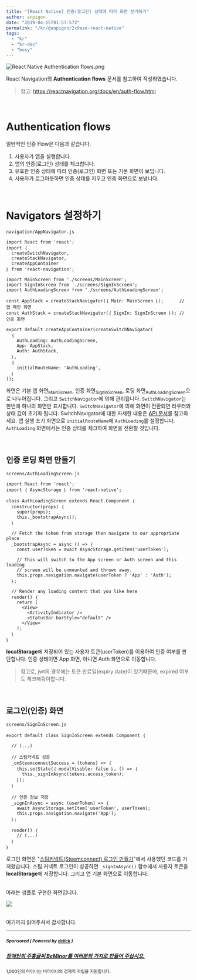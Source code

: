 ```yaml
---
title: "[React Native] 인증(로그인) 상태에 따라 화면 분기하기"
author: anpigon
date: "2019-04-15T01:57:57Z"
permalink: "/kr/@anpigon/2x9aze-react-native"
tags:
  - "kr"
  - "kr-dev"
  - "busy"
---
```

![React Native Authentication flows.png](https://files.steempeak.com/file/steempeak/anpigon/pBSMru9g-React20Native20Authentication20flows.png)

React Navigation의 **Authentication flows** 문서를 참고하여 작성하였습니다.
> 참고: https://reactnavigation.org/docs/en/auth-flow.html

<br>

# Authentication flows

일반적인 인증 Flow은 다음과 같습니다.

1. 사용자가 앱을 실행합니다.
2. 앱의 인증(로그인) 상태를 체크합니다.
3. 유효한 인증 상태에 따라 인증(로그인) 화면 또는 기본 화면이 보입니다.
4. 사용자가 로그아웃하면 인증 상태를 지우고 인증 화면으로 보냅니다.

<br>

# Navigators 설정하기
`navigation/AppNavigator.js`

    import React from 'react';
    import ｛ 
      createSwitchNavigator, 
      createStackNavigator, 
      createAppContainer 
    ｝ from 'react-navigation';

    import MainScreen from './screens/MainScreen';
    import SignInScreen from './screens/SignInScreen';
    import AuthLoadingScreen from './screens/AuthLoadingScreen';
    
    const AppStack = createStackNavigator(｛ Main: MainScreen ｝);      // 앱 메인 화면
    const AuthStack = createStackNavigator(｛ SignIn: SignInScreen ｝); // 인증 화면
    
    export default createAppContainer(createSwitchNavigator(
      ｛
        AuthLoading: AuthLoadingScreen,
        App: AppStack,
        Auth: AuthStack,
      ｝,
      ｛
        initialRouteName: 'AuthLoading',
      ｝
    ));

화면은 기본 앱 화면<sub>MainScreen</sub>, 인증 화면<sub>SignInScreen</sub>, 로딩 화면<sub>AuthLoadingScreen</sub>으로 나누어집니다. 그리고 `SwitchNavigator`에 의해 관리됩니다. `SwitchNavigator`는 한번에 하나의 화면만 표시합니다. `SwitchNavigator`에 의해 화면이 전환되면 라우터와 상태 값이 초기화 됩니다. SwitchNavigator에 대한 자세한 내용은 [API 문서](https://reactnavigation.org/docs/en/switch-navigator.html)를 참고하세요.
앱 실행 초기 화면으로 `initialRouteName`에 `AuthLoading`를 설정합니다. `AuthLoading` 화면에서는 인증 상태를 체크하여 화면을 전환할 것입니다.

<br>

## 인증 로딩 화면 만들기

`screens/AuthLoadingScreen.js`

    import React from 'react';
    import ｛ AsyncStorage ｝ from 'react-native';
    
    class AuthLoadingScreen extends React.Component ｛
      constructor(props) ｛
    	super(props);
        this._bootstrapAsync();
      ｝
    
      // Fetch the token from storage then navigate to our appropriate place
      _bootstrapAsync = async () => ｛
        const userToken = await AsyncStorage.getItem('userToken');
    
        // This will switch to the App screen or Auth screen and this loading
        // screen will be unmounted and thrown away.
        this.props.navigation.navigate(userToken ? 'App' : 'Auth');
      ｝;
    
      // Render any loading content that you like here
      render() ｛
        return (
          <View>
            <ActivityIndicator />
            <StatusBar barStyle="default" />
          </View>
        );
      ｝
    ｝
**localStorage**에 저장되어 있는 사용자 토큰(userToken)를 이용하여 인증 여부를 판단합니다. 인증 상태이면 App 화면, 아니면 Auth 화면으로 이동합니다. 
> 참고로, jwt의 경우에는 토큰 만료일(expiry date)이 있기때문에, expired 여부도 체크해줘야합니다.

<br>

## 로그인(인증) 화면

`screens/SignInScreen.js` 

```
export default class SignInScreen extends Component ｛

  // (...)

  // 스팀커넥트 성공
  _onSteemconnectSuccess = (tokens) => ｛
    this.setState(｛ modalVisible: false ｝, () => ｛
      this._signInAsync(tokens.access_token);
    ｝);
  ｝

  // 인증 정보 저장
  _signInAsync = async (userToken) => ｛
    await AsyncStorage.setItem('userToken', userToken);
    this.props.navigation.navigate('App');
  ｝;

  render() ｛
    // (...)
  ｝
｝
```
로그인 화면은 "[스팀커넥트(Steemconnect) 로그인 만들기](https://steemit.com/kr/@anpigon/react-native-steemconnect--1548595799187)"에서 사용했던 코드를 가져왔습니다. 스팀 커넥트 로그인이 성공하면 `_signInAsync()` 함수에서 사용자 토큰을 **localStorage**에 저장합니다. 그리고 앱 기본 화면으로 이동합니다.

<br>아래는 샘플로 구현한 화면입니다.

![](https://cdn.steemitimages.com/DQmaxpK74RYz3F8GyErm9Xg6Fp1RHDiA3XYeBzWRSSbcB6f/(null).2019-03-13％2000_28_36.gif)


<br>여기까지 읽어주셔서 감사합니다.

---

#####  <sub> **Sponsored ( Powered by [dclick](https://www.dclick.io) )** </sub>
##### [장애인의 주홍글씨 BeMinor를 여러분의 가치로 만들어 주십시오.](https://api.dclick.io/v1/c?x=eyJhbGciOiJIUzI1NiIsInR5cCI6IkpXVCJ9.eyJjIjoiYW5waWdvbiIsInMiOiIyeDlhemUtcmVhY3QtbmF0aXZlIiwiYSI6WyJ0LTE3ODMiXSwidXJsIjoiaHR0cDovL3RoZWJlbWlub3IuY29tL3hlL3Nwb25zb3IiLCJpYXQiOjE1NTUyOTM1MzIsImV4cCI6MTg3MDY1MzUzMn0.y4JlNs6hiWdbOqAbznElks_0-VMKOQlsDxfsQMiDUo8)
<sup>1,000인의 마이너는 비마이너의 경제적 자립을 지원합니다.</sup>

